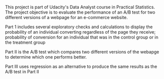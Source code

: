 This project is part of Udacity's Data Analyst course in Practical Statistics. The project objective is to evaluate the performance of an A/B test for two different versions of a webpage for an e-commerce website. 

Part 1 includes several 
exploratory checks and calculations to display the probability of an individual converting regardless of the page they receive; probability of conversion for an individual that was in the control group or in the treatment group

Part II is the A/B test which compares two different versions of the webapge to determine which one performs better.


Part III uses regression as an alternative to produce the same results as the A/B test in Part II
